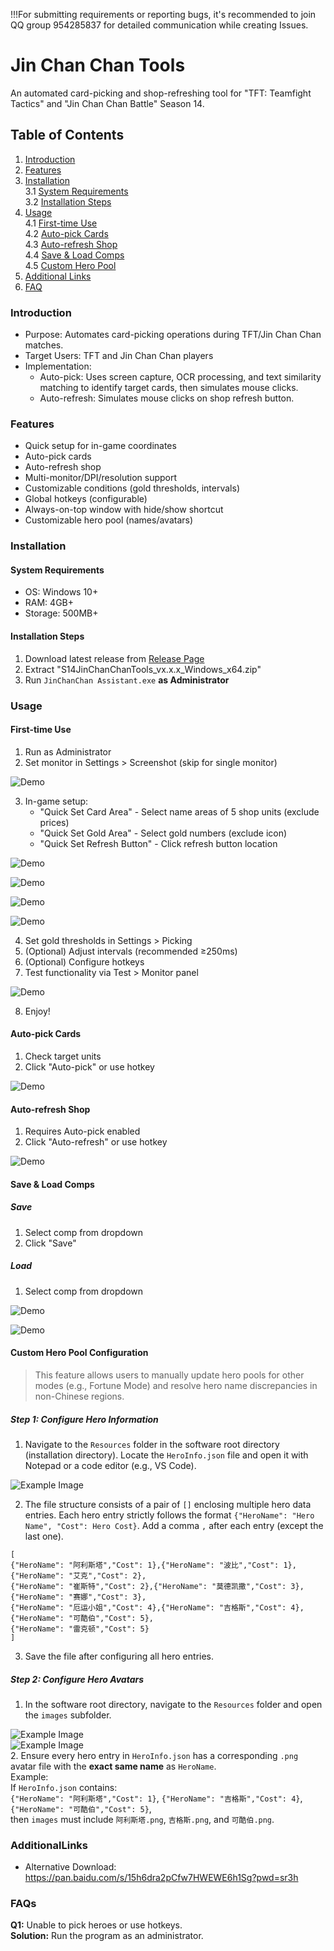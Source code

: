 !!!For submitting requirements or reporting bugs, it's recommended to join QQ group 954285837 for detailed communication while creating Issues.
# Jin Chan Chan Tools
An automated card-picking and shop-refreshing tool for "TFT: Teamfight Tactics" and "Jin Chan Chan Battle" Season 14.
## Table of Contents
1. [Introduction](#introduction)
2. [Features](#features)
3. [Installation](#installation)<br>
   3.1 [System Requirements](#system-requirements)<br>
   3.2 [Installation Steps](#installation-steps)
4. [Usage](#usage)<br>
   4.1 [First-time Use](#first-time-use)<br>
   4.2 [Auto-pick Cards](#auto-pick-cards)<br>
   4.3 [Auto-refresh Shop](#auto-refresh-shop)<br>
   4.4 [Save & Load Comps](#save--load-comps)<br>
   4.5 [Custom Hero Pool](#custom-hero-pool)<br>
5. [Additional Links](#AdditionalLinks)<br>
6. [FAQ](#FAQs)<br>

### Introduction
* Purpose: Automates card-picking operations during TFT/Jin Chan Chan matches.
* Target Users: TFT and Jin Chan Chan players
* Implementation:
  * Auto-pick: Uses screen capture, OCR processing, and text similarity matching to identify target cards, then simulates mouse clicks.
  * Auto-refresh: Simulates mouse clicks on shop refresh button.<br>

### Features
* Quick setup for in-game coordinates
* Auto-pick cards
* Auto-refresh shop
* Multi-monitor/DPI/resolution support
* Customizable conditions (gold thresholds, intervals)
* Global hotkeys (configurable)
* Always-on-top window with hide/show shortcut
* Customizable hero pool (names/avatars)<br>

### Installation
#### System Requirements
* OS: Windows 10+
* RAM: 4GB+
* Storage: 500MB+<br>

#### Installation Steps
1. Download latest release from [Release Page](https://github.com/XJYdemons/Jin-chan-chan-Tools/releases)
2. Extract "S14JinChanChanTools_vx.x.x_Windows_x64.zip"
3. Run `JinChanChan Assistant.exe` ​**as Administrator**​<br>

### Usage
#### First-time Use
1. Run as Administrator
2. Set monitor in Settings > Screenshot (skip for single monitor)

![Demo](https://github.com/XJYdemons/Jin-chan-chan-Tools/blob/main/DemoImage/DemoImage1.png)

3. In-game setup:
   * "Quick Set Card Area" - Select name areas of 5 shop units (exclude prices)
   * "Quick Set Gold Area" - Select gold numbers (exclude icon)
   * "Quick Set Refresh Button" - Click refresh button location

![Demo](https://github.com/XJYdemons/Jin-chan-chan-Tools/blob/main/DemoImage/DemoImage2.gif)

![Demo](https://github.com/XJYdemons/Jin-chan-chan-Tools/blob/main/DemoImage/DemoImage3.png)

![Demo](https://github.com/XJYdemons/Jin-chan-chan-Tools/blob/main/DemoImage/DemoImage4.png)

![Demo](https://github.com/XJYdemons/Jin-chan-chan-Tools/blob/main/DemoImage/DemoImage5.png)

4. Set gold thresholds in Settings > Picking
5. (Optional) Adjust intervals (recommended ≥250ms)
6. (Optional) Configure hotkeys
7. Test functionality via Test > Monitor panel

![Demo](https://github.com/XJYdemons/Jin-chan-chan-Tools/blob/main/DemoImage/DemoImage6.png)

8. Enjoy!<br>

#### Auto-pick Cards
1. Check target units
2. Click "Auto-pick" or use hotkey

![Demo](https://github.com/XJYdemons/Jin-chan-chan-Tools/blob/main/DemoImage/DemoImage7.png)<br>

#### Auto-refresh Shop
1. Requires Auto-pick enabled
2. Click "Auto-refresh" or use hotkey

![Demo](https://github.com/XJYdemons/Jin-chan-chan-Tools/blob/main/DemoImage/DemoImage8.png)<br>

#### Save & Load Comps
##### Save
1. Select comp from dropdown
2. Click "Save"<br>

##### Load
1. Select comp from dropdown

![Demo](https://github.com/XJYdemons/Jin-chan-chan-Tools/blob/main/DemoImage/DemoImage9.gif)

![Demo](https://github.com/XJYdemons/Jin-chan-chan-Tools/blob/main/DemoImage/DemoImage10.png)<br>

#### Custom Hero Pool Configuration
> This feature allows users to manually update hero pools for other modes (e.g., Fortune Mode) and resolve hero name discrepancies in non-Chinese regions.
##### Step 1: Configure Hero Information
1. Navigate to the `Resources` folder in the software root directory (installation directory). Locate the `HeroInfo.json` file and open it with Notepad or a code editor (e.g., VS Code).

![Example Image](https://github.com/XJYdemons/Jin-chan-chan-Tools/blob/main/DemoImage/DemoImage11.png)

2. The file structure consists of a pair of `[]` enclosing multiple hero data entries. Each hero entry strictly follows the format `{"HeroName": "Hero Name", "Cost": Hero Cost}`. Add a comma `,` after each entry (except the last one).
```
[
{"HeroName": "阿利斯塔","Cost": 1},{"HeroName": "波比","Cost": 1},{"HeroName": "艾克","Cost": 2},
{"HeroName": "崔斯特","Cost": 2},{"HeroName": "莫德凯撒","Cost": 3},{"HeroName": "赛娜","Cost": 3},
{"HeroName": "厄运小姐","Cost": 4},{"HeroName": "吉格斯","Cost": 4},{"HeroName": "可酷伯","Cost": 5},
{"HeroName": "雷克顿","Cost": 5}
]
```

3. Save the file after configuring all hero entries.<br>

##### Step 2: Configure Hero Avatars
1. In the software root directory, navigate to the `Resources` folder and open the `images` subfolder.

![Example Image](https://github.com/XJYdemons/Jin-chan-chan-Tools/blob/main/DemoImage/DemoImage12.png)<br>
![Example Image](https://github.com/XJYdemons/Jin-chan-chan-Tools/blob/main/DemoImage/DemoImage13.png)<br>
2. Ensure every hero entry in `HeroInfo.json` has a corresponding `.png` avatar file with the ​**exact same name**​ as `HeroName`.<br>
Example:<br>
If `HeroInfo.json` contains:<br>
`{"HeroName": "阿利斯塔","Cost": 1}`, `{"HeroName": "吉格斯","Cost": 4}`, `{"HeroName": "可酷伯","Cost": 5}`,<br>
then `images` must include `阿利斯塔.png`, `吉格斯.png`, and `可酷伯.png`.<br>

### AdditionalLinks
* Alternative Download: https://pan.baidu.com/s/15h6dra2pCfw7HWEWE6h1Sg?pwd=sr3h<br>

### FAQs
​**Q1:​**​ Unable to pick heroes or use hotkeys.<br>
​**Solution:​**​ Run the program as an administrator.
